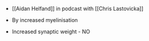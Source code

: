 - [[Aidan Helfand]] in podcast with [[Chris Lastovicka]]

- By increased myelinisation
- Increased synaptic weight - NO